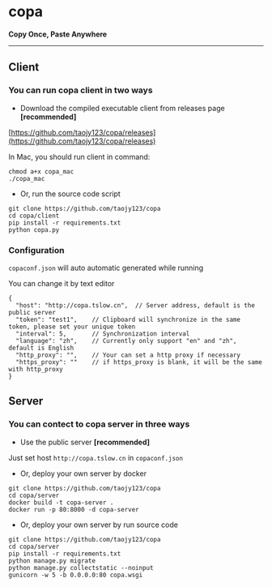 # copa

**Copy Once, Paste Anywhere**

-----

## Client

### You can run copa client in two ways

- Download the compiled executable client from releases page **[recommended]**

[https://github.com/taojy123/copa/releases](https://github.com/taojy123/copa/releases)

In Mac, you should run client in command:
```
chmod a+x copa_mac
./copa_mac
```


- Or, run the source code script

```
git clone https://github.com/taojy123/copa
cd copa/client
pip install -r requirements.txt
python copa.py
```


### Configuration

`copaconf.json` will auto automatic generated while running

You can change it by text editor

```
{
  "host": "http://copa.tslow.cn",  // Server address, default is the public server
  "token": "test1",    // Clipboard will synchronize in the same token, please set your unique token 
  "interval": 5,       // Synchronization interval
  "language": "zh",    // Currently only support "en" and "zh", default is English
  "http_proxy": "",    // Your can set a http proxy if necessary
  "https_proxy": ""    // if https_proxy is blank, it will be the same with http_proxy
}
```


## Server

### You can contect to copa server in three ways

- Use the public server **[recommended]**

Just set host `http://copa.tslow.cn` in `copaconf.json`


- Or, deploy your own server by docker

```
git clone https://github.com/taojy123/copa
cd copa/server
docker build -t copa-server .
docker run -p 80:8000 -d copa-server
```

- Or, deploy your own server by run source code

```
git clone https://github.com/taojy123/copa
cd copa/server
pip install -r requirements.txt
python manage.py migrate
python manage.py collectstatic --noinput
gunicorn -w 5 -b 0.0.0.0:80 copa.wsgi
```



